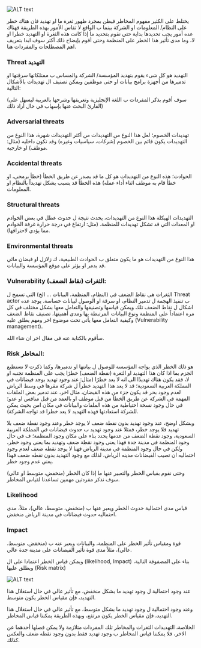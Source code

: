 ![ALT text](https://www.infoxchange.org/sites/default/files/thumbnails/image/venn_diagram.png)

يختلط على الكثير مفهوم المخاطر فيظن بمجرد ظهور ثغرة ما او تهديد فان هناك خطر على النظام/ المعلومات او الشركة
بينما ب الواقع لا تقاس الأمور بهذه الطريقة فهناك عده أمور يجب تحديدها بداية حتى نقوم بتحديد ما إذا كانت هذه الثغرة او التهديد خطرا او لا، وما مدى تأثير هذا الخطر على المنظمة وحتى أقوم بإيضاح ذلك أكثر سوف ابدا بتعريف اهم المصطلحات والمفردات هنا.

### Threat  التهديد

التهديد هو كل شيء يقوم بتهديد المؤسسة/ الشركة والمساس ب ممتلكاتها سرقتها او تدميرها من أجهزة برامج بيانات او حتى موظفين ويمكن تصنيف ال تهديدات بالأشكال التالية:

(سوف أقوم بذكر المفردات ب اللغة الإنجليزية وتعريفها وشرحها بالعربية ليسهل على القارئ البحث عنها بإسهاب في حال أراد ذلك)

### Adversarial threats
تهديدات الخصوم؛ لعل هذا النوع من التهديدات من أكثر التهديدات شهرة، هذا النوع من التهديدات يكون قائم بين الخصوم (شركات، سياسيات وغيره) وقد تكون داخليه (مثال: موظف) او خارجية.

### Accidental threats
الحوادث؛ هذه النوع من التهديدات هو كل ما قد يصدر عن طريق الخطأ (خطأ برمجي، او خطأ قام به موظف اثناء أداء عمله) هذه الخطأ قد يسبب يشكل تهديداً بالنظام او المعلومات.

### Structural threats
التهديدات الهيكلة هذا النوع من التهديدات، يحدث نتيجة ل حدوث عطل في بعض الخوادم او المعدات التي قد تشكل تهديدات للمنظمة. (مثل: ارتفاع في درجة حرارة غرفة الخوادم مما يؤدي لاحتراقها).

### Environmental threats
هذا النوع من التهديدات هو ما يكون متعلق ب الحوادث الطبيعية، ك زلازل او فيضان مائي قد يدمر او يؤثر على موقع المؤسسة والبيانات.

 

### Vulnerability الثغرات (نقاط الضعف):

الثغرات هي نقاط الضعف في (النظام، المنظمة، البيانات ... الخ) التي تسمح ل Threat actor ب تنفيذ الهجمة ل تدمير النظام، او سرقة او الوصول لبيانات حساسة. يوجد عده اشكال ل نقاط الضعف تلك ويمكن قياسها وتصنيفها والتعامل معها بشكل مختلف في كل مره اعتماداً على المنظمة ونوع البيانات المرتبطة بها ومدى أهميتها، تصنيف نقاط الضعف وكيفية التعامل معها يأتي تحت موضوع اخر ومهم يطلق عليه (Vulnerability management).

 

سأقوم بالكتابة عنه في مقال اخر ان شاء الله.

 

### Risk المخاطر:

هو ذلك الخطر الذي يواجه المؤسسة للوصول ل بيانتها او تدميرها، وكما ذكرت لا نستطيع الجزم بما اذا كان هذا التهديد او الثغرة (نقطة الضعف) خطرًا يجب على المنظمة تجنبه او لا، فقد يكون هناك تهديدًا الى انه لا يعد خطرًا (مثال: عند وجود تهديد بوجد فيضانات في المملكة العربية السعودية؛ قد لا يعد هذا التهديد خطراً ل شركة مقرها في وسط الرياض لعدم وجود بحر قد يكون جزء من هذه الفيضان، مثال اخر،  عند تدمير بعض الملفات المهمة في الشركة عن طريق الخطأ من قبل موظف او بالعمد من قبل  منافس او عدو؛ في حال وجود نسخة احتياطية من هذه الملفات والبيانات في مكان امن بحيث يمكن للشركة استعادتها فهذه التهديد لا يعد خطرا قد تواجه الشركة).

وبشكل اوضح، عند وجود تهديد بدون نقطة ضعف لا يوجد خطر وعند وجود نقطة ضعف بلا تهديد فلا يوجد خطر، فمثلا عند وجود تهديد ب حدوث فيضانات في المملكة العربية السعودية، وجود نقطة الضعف من عدمها يحدد بناء على مكان وجود المنظمة؛ ف في حال وجود المنظمة في مدينة جدة فهذا يعني وجود نقطة ضعف وتهديد بما يعني وجود خطر، ولكن في حال وجود المنظمة في مدينة الرياض فهنا لا يوجد نقطه ضعف لعدم وجود احتماليه ان تصيب الفيضانات مدينه الرياض، لذلك مع وجود التهديد بدون نقطه ضعف فهذا يعني عدم وجود خطر.

وحتى نقوم بقياس الخطر والتعبير عنها ما إذا كان الخطر (منخفض، متوسط او عالي) سوف نذكر مفردتين مهمين تساعدنا لقياس المخاطر.

### Likelihood
قياس مدى احتمالية حدوث الخطر ويعبر عنها ب (منخفض، متوسط، عالي)، مثلاً، مدى احتماليه حدوث فيضانات في مدينة الرياض منخفض.

### Impact  
قوة ومقياس تأثير الخطر على المنظمة، والبيانات ويعبر عنه ب (منخفض، متوسط، عالي)، مثلاً مدى قوة تأثير الفيضانات على مدينة جدة عالي.

 

ويمكن قياس الخطر اعتمادا على ال (likelihood, Impact) بناء على المصفوفة التالية، ويطلق عليها (Risk matrix)

![ALT text](https://miro.medium.com/max/2812/1*wwgOWv8ZtiHvEVZojGwLmA.png)

عند وجود احتمالية ل وجود تهديد ما بشكل منخفض، مع تأثير عالي في حال استغلال هذا التهديد، فإن مقياس الخطر يكون متوسط.

وعند وجود احتمالية ل وجود تهديد ما بشكل متوسط، مع تأثير عالي في حال استغلال هذا التهديد، فإن مقياس الخطر يكون مرتفع، وبهذه الطريقة يمكننا قياس المخاطر.

الخلاصة، التهديدات الثغرات والمخاطر تلك المفردات متلازمة ولا يمكن فصلها أحدهما عن الاخر، فلا يمكننا قياس المخاطر ب وجود تهديد فقط بدون وجود نقطه ضعف والعكس كذلك.

 

 
 
 
